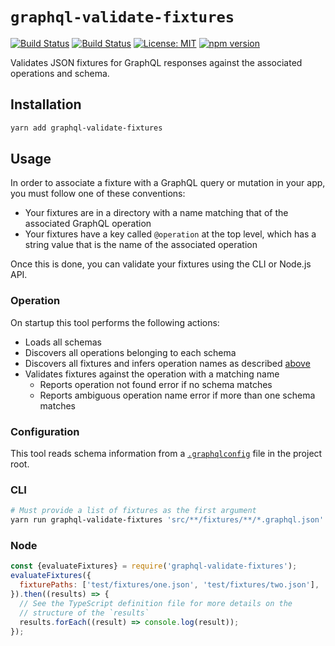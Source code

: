 # `graphql-validate-fixtures`

[![Build Status](https://github.com/Shopify/quilt/workflows/Node-CI/badge.svg?branch=main)](https://github.com/Shopify/quilt/actions?query=workflow%3ANode-CI)
[![Build Status](https://github.com/Shopify/quilt/workflows/Ruby-CI/badge.svg?branch=main)](https://github.com/Shopify/quilt/actions?query=workflow%3ARuby-CI)
[![License: MIT](https://img.shields.io/badge/License-MIT-green.svg)](LICENSE.md) [![npm version](https://badge.fury.io/js/graphql-validate-fixtures.svg)](https://badge.fury.io/js/graphql-validate-fixtures.svg)

Validates JSON fixtures for GraphQL responses against the associated operations and schema.

## Installation

```bash
yarn add graphql-validate-fixtures
```

## Usage

In order to associate a fixture with a GraphQL query or mutation in your app, you must follow one of these conventions:

- Your fixtures are in a directory with a name matching that of the associated GraphQL operation
- Your fixtures have a key called `@operation` at the top level, which has a string value that is the name of the associated operation

Once this is done, you can validate your fixtures using the CLI or Node.js API.

### Operation

On startup this tool performs the following actions:

- Loads all schemas
- Discovers all operations belonging to each schema
- Discovers all fixtures and infers operation names as described [above](#Usage)
- Validates fixtures against the operation with a matching name
  - Reports operation not found error if no schema matches
  - Reports ambiguous operation name error if more than one schema matches

### Configuration

This tool reads schema information from a [`.graphqlconfig`](https://github.com/Shopify/graphql-tools-web/tree/main/packages/graphql-tool-utilities#configuration) file in the project root.

### CLI

```sh
# Must provide a list of fixtures as the first argument
yarn run graphql-validate-fixtures 'src/**/fixtures/**/*.graphql.json'
```

### Node

```js
const {evaluateFixtures} = require('graphql-validate-fixtures');
evaluateFixtures({
  fixturePaths: ['test/fixtures/one.json', 'test/fixtures/two.json'],
}).then((results) => {
  // See the TypeScript definition file for more details on the
  // structure of the `results`
  results.forEach((result) => console.log(result));
});
```
